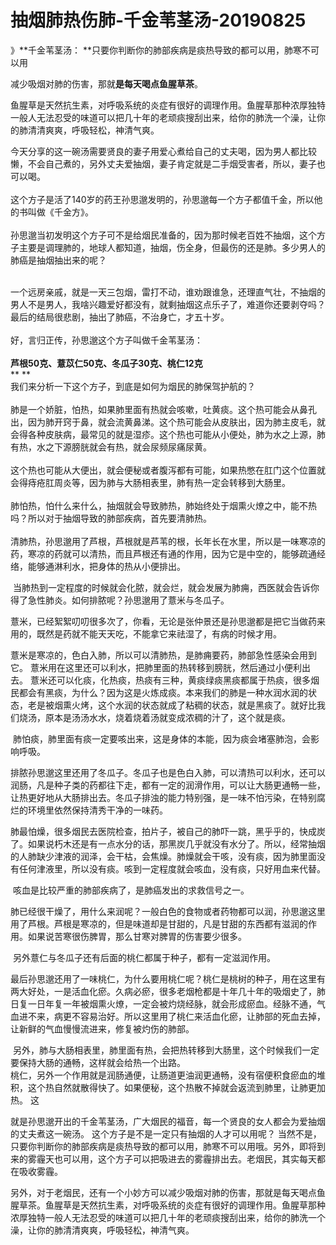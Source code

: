 # 抽烟肺热伤肺-千金苇茎汤-20190825

》**千金苇茎汤： **只要你判断你的肺部疾病是痰热导致的都可以用，肺寒不可以用

减少吸烟对肺的伤害，那就**是每天喝点鱼腥草茶**。

鱼腥草是天然抗生素，对呼吸系统的炎症有很好的调理作用。鱼腥草那种浓厚独特一般人无法忍受的味道可以把几十年的老顽痰搜刮出来，给你的肺洗一个澡，让你的肺清清爽爽，呼吸轻松，神清气爽。

今天分享的这一碗汤需要贤良的妻子用爱心煮给自己的丈夫喝，因为男人都比较懒，不会自己煮的，另外丈夫爱抽烟，妻子肯定就是二手烟受害者，所以，妻子也可以喝。<br /> <br />这个方子是活了140岁的药王孙思邈发明的，孙思邈每一个方子都值千金，所以他的书叫做《千金方》。<br /> <br />孙思邈当初发明这个方子可不是给烟民准备的，因为那时候老百姓不抽烟，这个方子主要是调理肺的，地球人都知道，抽烟，伤全身，但最伤的还是肺。多少男人的肺癌是抽烟抽出来的呢？<br /> 

一个远房亲戚，就是一天三包烟，雷打不动，谁劝跟谁急，还理直气壮，不抽烟的男人不是男人，我啥兴趣爱好都没有，就剩抽烟这点乐子了，难道你还要剥夺吗？最后的结局很悲剧，抽出了肺癌，不治身亡，才五十岁。<br /> <br />好，言归正传，孙思邈这个方子叫做千金苇茎汤：<br /> <br />**芦根50克、薏苡仁50克、冬瓜子30克、桃仁12克**<br />** **<br />我们来分析一下这个方子，到底是如何为烟民的肺保驾护航的？<br /> <br />肺是一个娇脏，怕热，如果肺里面有热就会咳嗽，吐黄痰。这个热可能会从鼻孔出，因为肺开窍于鼻，就会流黄鼻涕。这个热可能会从皮肤出，因为肺主皮毛，就会得各种皮肤病，最常见的就是湿疹。这个热也可能从小便处，肺为水之上源，肺有热，水之下源膀胱就会有热，就会尿频尿痛尿黄。<br /> <br />这个热也可能从大便出，就会便秘或者腹泻都有可能，如果热憋在肛门这个位置就会得痔疮肛周炎等，因为肺与大肠相表里，肺有热一定会转移到大肠里。<br /> <br />肺怕热，怕什么来什么，抽烟就会导致肺热，肺始终处于烟熏火燎之中，能不热吗？所以对于抽烟导致的肺部疾病，首先要清肺热。<br /> <br />清肺热，孙思邈用了芦根，芦根就是芦苇的根，长年长在水里，所以是一味寒凉的药，寒凉的药就可以清热，而且芦根还有通的作用，因为它是中空的，能够疏通经络，能够通淋利水，把身体的热从小便排出。

 当肺热到一定程度的时候就会化脓，就会烂，就会发展为肺痈，西医就会告诉你得了急性肺炎。如何排脓呢？孙思邈用了薏米与冬瓜子。 

薏米，已经絮絮叨叨很多次了，你看，无论是张仲景还是孙思邈都是把它当做药来用的，既然是药就不能天天吃，不能拿它来祛湿了，有病的时候才用。

薏米是寒凉的，色白入肺，所以可以清肺热，是肺痈要药，肺部急性感染会用到它。 薏米用在这里还可以利水，把肺里面的热转移到膀胱，然后通过小便利出去。 薏米还可以化痰，化热痰，热痰有三种，黄痰绿痰黑痰都属于热痰，很多烟民都会有黑痰，为什么？因为这是火炼成痰。本来我们的肺是一种水润水润的状态，老是被烟熏火烤，这个水润的状态就成了粘稠的状态，就是黑痰了。就好比我们烧汤，原本是汤汤水水，烧着烧着汤就变成浓稠的汁了，这个就是痰。

 肺怕痰，肺里面有痰一定要咳出来，这是身体的本能，因为痰会堵塞肺泡，会影响呼吸。 

排脓孙思邈这里还用了冬瓜子。冬瓜子也是色白入肺，可以清热可以利水，还可以润肠，凡是种子类的药都往下走，都有一定的润滑作用，可以让大肠更通畅一些，让热更好地从大肠排出去。冬瓜子排浊的能力特别强，是一味不怕污染，在特别腐烂的环境里依然保持清秀干净的一味药。 

肺最怕燥，很多烟民去医院检查，拍片子，被自己的肺吓一跳，黑乎乎的，快成炭了。如果说朽木还是有一点水分的话，那黑炭几乎就没有水分了。所以，经常抽烟的人肺缺少津液的润泽，会干枯，会焦燥。肺燥就会干咳，没有痰，因为肺里面没有任何津液里，所以没有痰。咳到一定程度就会咳血，没有痰，只好用血来代替。

 咳血是比较严重的肺部疾病了，是肺癌发出的求救信号之一。 

肺已经很干燥了，用什么来润呢？一般白色的食物或者药物都可以润，孙思邈这里用了芦根。芦根是寒凉的，但是味道却是甘甜的，凡是甘甜的东西都有滋润的作用。如果说苦寒很伤脾胃，那么甘寒对脾胃的伤害要少很多。

 另外薏仁与冬瓜子还有后面的桃仁都属于种子，都有一定滋润作用。 

最后孙思邈还用了一味桃仁，为什么要用桃仁呢？桃仁是桃树的种子，用在这里有两大好处，一是活血化瘀。久病必瘀，很多老烟枪都是十年几十年的吸烟史了，肺日复一日年复一年被烟熏火燎，一定会被灼烧经脉，就会形成瘀血。经脉不通，气血进不来，病更不容易治好。所以这里用了桃仁来活血化瘀，让肺部的死血去掉，让新鲜的气血慢慢流进来，修复被灼伤的肺部。

 另外，肺与大肠相表里，肺里面有热，会把热转移到大肠里，这个时候我们一定要保持大肠的通畅，这样就会给热一个出路。<br />桃仁，另外一个作用就是润肠通便，让肠道更油润更通畅，没有宿便积食瘀血的堆积，这个热自然就散得快了。如果便秘，这个热散不掉就会返流到肺里，让肺更加热。 这

就是孙思邈开出的千金苇茎汤，广大烟民的福音，每一个贤良的女人都会为爱抽烟的丈夫煮这一碗汤。 这个方子是不是一定只有抽烟的人才可以用呢？ 当然不是，只要你判断你的肺部疾病是痰热导致的都可以用，肺寒不可以用哦。另外，即将到来的雾霾天也可以用，这个方子可以把吸进去的雾霾排出去。老烟民，其实每天都在吸收雾霾。 

另外，对于老烟民，还有一个小妙方可以减少吸烟对肺的伤害，那就是每天喝点鱼腥草茶。鱼腥草是天然抗生素，对呼吸系统的炎症有很好的调理作用。鱼腥草那种浓厚独特一般人无法忍受的味道可以把几十年的老顽痰搜刮出来，给你的肺洗一个澡，让你的肺清清爽爽，呼吸轻松，神清气爽。
